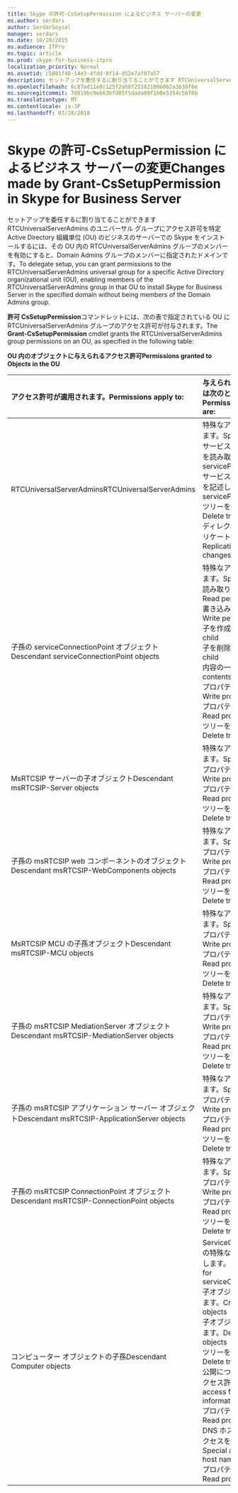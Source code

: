 ```yaml
---
title: Skype の許可-CsSetupPermission によるビジネス サーバーの変更
ms.author: serdars
author: SerdarSoysal
manager: serdars
ms.date: 10/20/2015
ms.audience: ITPro
ms.topic: article
ms.prod: skype-for-business-itpro
localization_priority: Normal
ms.assetid: c5801f48-14e3-4fdd-8f14-d52e7af07a57
description: セットアップを委任するに割り当てることができます RTCUniversalServerAdmins のユニバーサル グループにアクセス許可を特定 Active Directory 組織単位 (OU) のビジネスのサーバーでの Skype をインストールするには、その OU 内の RTCUniversalServerAdmins グループのメンバーを有効にすると、Domain Admins グループのメンバーに指定されたドメインです。
ms.openlocfilehash: 6c87ad11e0c125f2a58f2518218060b2a3636f0e
ms.sourcegitcommit: 7d819bc9eb63bfd85f5dada09f1b8e5354c56f6b
ms.translationtype: MT
ms.contentlocale: ja-JP
ms.lasthandoff: 03/28/2018
---
```

# <a name="changes-made-by-grant-cssetuppermission-in-skype-for-business-server"></a><span data-ttu-id="b4865-103">Skype の許可-CsSetupPermission によるビジネス サーバーの変更</span><span class="sxs-lookup"><span data-stu-id="b4865-103">Changes made by Grant-CsSetupPermission in Skype for Business Server</span></span>
 
<span data-ttu-id="b4865-104">セットアップを委任するに割り当てることができます RTCUniversalServerAdmins のユニバーサル グループにアクセス許可を特定 Active Directory 組織単位 (OU) のビジネスのサーバーでの Skype をインストールするには、その OU 内の RTCUniversalServerAdmins グループのメンバーを有効にすると、Domain Admins グループのメンバーに指定されたドメインです。</span><span class="sxs-lookup"><span data-stu-id="b4865-104">To delegate setup, you can grant permissions to the RTCUniversalServerAdmins universal group for a specific Active Directory organizational unit (OU), enabling members of the RTCUniversalServerAdmins group in that OU to install Skype for Business Server in the specified domain without being members of the Domain Admins group.</span></span> 
  
<span data-ttu-id="b4865-105">**許可 CsSetupPermission**コマンドレットには、次の表で指定されている OU に RTCUniversalServerAdmins グループのアクセス許可が付与されます。</span><span class="sxs-lookup"><span data-stu-id="b4865-105">The **Grant-CsSetupPermission** cmdlet grants the RTCUniversalServerAdmins group permissions on an OU, as specified in the following table:</span></span>
  
<span data-ttu-id="b4865-106">**OU 内のオブジェクトに与えられるアクセス許可**</span><span class="sxs-lookup"><span data-stu-id="b4865-106">**Permissions granted to Objects in the OU**</span></span>

|<span data-ttu-id="b4865-107">**アクセス許可が適用されます。**</span><span class="sxs-lookup"><span data-stu-id="b4865-107">**Permissions apply to:**</span></span>|<span data-ttu-id="b4865-108">**与えられるアクセス許可は次のとおりです。**</span><span class="sxs-lookup"><span data-stu-id="b4865-108">**Permissions granted are:**</span></span>|
|:-----|:-----|
|<span data-ttu-id="b4865-109">RTCUniversalServerAdmins</span><span class="sxs-lookup"><span data-stu-id="b4865-109">RTCUniversalServerAdmins</span></span>  <br/> | <span data-ttu-id="b4865-110">特殊なアクセスを許可します。</span><span class="sxs-lookup"><span data-stu-id="b4865-110">Special access:</span></span> <br/>  <span data-ttu-id="b4865-111">サービス プリンシパル名を読み取る</span><span class="sxs-lookup"><span data-stu-id="b4865-111">Read servicePrincipalName</span></span> <br/>  <span data-ttu-id="b4865-112">サービス プリンシパル名を記述します。</span><span class="sxs-lookup"><span data-stu-id="b4865-112">Write servicePrincipalName</span></span> <br/>  <span data-ttu-id="b4865-113">ツリーを削除します。</span><span class="sxs-lookup"><span data-stu-id="b4865-113">Delete tree</span></span> <br/>  <span data-ttu-id="b4865-114">ディレクトリ変更をレプリケートします。</span><span class="sxs-lookup"><span data-stu-id="b4865-114">Replicating directory changes</span></span> <br/> |
|<span data-ttu-id="b4865-115">子孫の serviceConnectionPoint オブジェクト</span><span class="sxs-lookup"><span data-stu-id="b4865-115">Descendant serviceConnectionPoint objects</span></span>  <br/> | <span data-ttu-id="b4865-116">特殊なアクセスを許可します。</span><span class="sxs-lookup"><span data-stu-id="b4865-116">Special access:</span></span> <br/>  <span data-ttu-id="b4865-117">読み取りアクセス許可</span><span class="sxs-lookup"><span data-stu-id="b4865-117">Read permissions</span></span> <br/>  <span data-ttu-id="b4865-118">書き込みのアクセス許可</span><span class="sxs-lookup"><span data-stu-id="b4865-118">Write permissions</span></span> <br/>  <span data-ttu-id="b4865-119">子を作成します。</span><span class="sxs-lookup"><span data-stu-id="b4865-119">Create child</span></span> <br/>  <span data-ttu-id="b4865-120">子を削除します。</span><span class="sxs-lookup"><span data-stu-id="b4865-120">Delete child</span></span> <br/>  <span data-ttu-id="b4865-121">内容の一覧表示</span><span class="sxs-lookup"><span data-stu-id="b4865-121">List contents</span></span> <br/>  <span data-ttu-id="b4865-122">プロパティを書き込み</span><span class="sxs-lookup"><span data-stu-id="b4865-122">Write property</span></span> <br/>  <span data-ttu-id="b4865-123">プロパティを読み取り</span><span class="sxs-lookup"><span data-stu-id="b4865-123">Read property</span></span> <br/>  <span data-ttu-id="b4865-124">ツリーを削除します。</span><span class="sxs-lookup"><span data-stu-id="b4865-124">Delete tree</span></span> <br/> |
|<span data-ttu-id="b4865-125">MsRTCSIP サーバーの子オブジェクト</span><span class="sxs-lookup"><span data-stu-id="b4865-125">Descendant msRTCSIP-Server objects</span></span>  <br/> | <span data-ttu-id="b4865-126">特殊なアクセスを許可します。</span><span class="sxs-lookup"><span data-stu-id="b4865-126">Special access:</span></span> <br/>  <span data-ttu-id="b4865-127">プロパティを書き込み</span><span class="sxs-lookup"><span data-stu-id="b4865-127">Write property</span></span> <br/>  <span data-ttu-id="b4865-128">プロパティを読み取り</span><span class="sxs-lookup"><span data-stu-id="b4865-128">Read property</span></span> <br/>  <span data-ttu-id="b4865-129">ツリーを削除します。</span><span class="sxs-lookup"><span data-stu-id="b4865-129">Delete tree</span></span> <br/> |
|<span data-ttu-id="b4865-130">子孫の msRTCSIP web コンポーネントのオブジェクト</span><span class="sxs-lookup"><span data-stu-id="b4865-130">Descendant msRTCSIP-WebComponents objects</span></span>  <br/> | <span data-ttu-id="b4865-131">特殊なアクセスを許可します。</span><span class="sxs-lookup"><span data-stu-id="b4865-131">Special access:</span></span> <br/>  <span data-ttu-id="b4865-132">プロパティを書き込み</span><span class="sxs-lookup"><span data-stu-id="b4865-132">Write property</span></span> <br/>  <span data-ttu-id="b4865-133">プロパティを読み取り</span><span class="sxs-lookup"><span data-stu-id="b4865-133">Read property</span></span> <br/>  <span data-ttu-id="b4865-134">ツリーを削除します。</span><span class="sxs-lookup"><span data-stu-id="b4865-134">Delete tree</span></span> <br/> |
|<span data-ttu-id="b4865-135">MsRTCSIP MCU の子孫オブジェクト</span><span class="sxs-lookup"><span data-stu-id="b4865-135">Descendant msRTCSIP-MCU objects</span></span>  <br/> | <span data-ttu-id="b4865-136">特殊なアクセスを許可します。</span><span class="sxs-lookup"><span data-stu-id="b4865-136">Special access:</span></span> <br/>  <span data-ttu-id="b4865-137">プロパティを書き込み</span><span class="sxs-lookup"><span data-stu-id="b4865-137">Write property</span></span> <br/>  <span data-ttu-id="b4865-138">プロパティを読み取り</span><span class="sxs-lookup"><span data-stu-id="b4865-138">Read property</span></span> <br/>  <span data-ttu-id="b4865-139">ツリーを削除します。</span><span class="sxs-lookup"><span data-stu-id="b4865-139">Delete tree</span></span> <br/> |
|<span data-ttu-id="b4865-140">子孫の msRTCSIP MediationServer オブジェクト</span><span class="sxs-lookup"><span data-stu-id="b4865-140">Descendant msRTCSIP-MediationServer objects</span></span>  <br/> | <span data-ttu-id="b4865-141">特殊なアクセスを許可します。</span><span class="sxs-lookup"><span data-stu-id="b4865-141">Special access:</span></span> <br/>  <span data-ttu-id="b4865-142">プロパティを書き込み</span><span class="sxs-lookup"><span data-stu-id="b4865-142">Write property</span></span> <br/>  <span data-ttu-id="b4865-143">プロパティを読み取り</span><span class="sxs-lookup"><span data-stu-id="b4865-143">Read property</span></span> <br/>  <span data-ttu-id="b4865-144">ツリーを削除します。</span><span class="sxs-lookup"><span data-stu-id="b4865-144">Delete tree</span></span> <br/> |
|<span data-ttu-id="b4865-145">子孫の msRTCSIP アプリケーション サーバー オブジェクト</span><span class="sxs-lookup"><span data-stu-id="b4865-145">Descendant msRTCSIP-ApplicationServer objects</span></span>  <br/> | <span data-ttu-id="b4865-146">特殊なアクセスを許可します。</span><span class="sxs-lookup"><span data-stu-id="b4865-146">Special access:</span></span> <br/>  <span data-ttu-id="b4865-147">プロパティを書き込み</span><span class="sxs-lookup"><span data-stu-id="b4865-147">Write property</span></span> <br/>  <span data-ttu-id="b4865-148">プロパティを読み取り</span><span class="sxs-lookup"><span data-stu-id="b4865-148">Read property</span></span> <br/>  <span data-ttu-id="b4865-149">ツリーを削除します。</span><span class="sxs-lookup"><span data-stu-id="b4865-149">Delete tree</span></span> <br/> |
|<span data-ttu-id="b4865-150">子孫の msRTCSIP ConnectionPoint オブジェクト</span><span class="sxs-lookup"><span data-stu-id="b4865-150">Descendant msRTCSIP-ConnectionPoint objects</span></span>  <br/> | <span data-ttu-id="b4865-151">特殊なアクセスを許可します。</span><span class="sxs-lookup"><span data-stu-id="b4865-151">Special access:</span></span> <br/>  <span data-ttu-id="b4865-152">プロパティを書き込み</span><span class="sxs-lookup"><span data-stu-id="b4865-152">Write property</span></span> <br/>  <span data-ttu-id="b4865-153">プロパティを読み取り</span><span class="sxs-lookup"><span data-stu-id="b4865-153">Read property</span></span> <br/>  <span data-ttu-id="b4865-154">ツリーを削除します。</span><span class="sxs-lookup"><span data-stu-id="b4865-154">Delete tree</span></span> <br/> |
|<span data-ttu-id="b4865-155">コンピューター オブジェクトの子孫</span><span class="sxs-lookup"><span data-stu-id="b4865-155">Descendant Computer objects</span></span>  <br/> | <span data-ttu-id="b4865-156">ServiceConnectionPoint の特殊なアクセスを許可します。</span><span class="sxs-lookup"><span data-stu-id="b4865-156">Special access for serviceConnectionPoint:</span></span> <br/>  <span data-ttu-id="b4865-157">子オブジェクトを作成します。</span><span class="sxs-lookup"><span data-stu-id="b4865-157">Create child objects</span></span> <br/>  <span data-ttu-id="b4865-158">子オブジェクトを削除します。</span><span class="sxs-lookup"><span data-stu-id="b4865-158">Delete child objects</span></span> <br/>  <span data-ttu-id="b4865-159">ツリーを削除します。</span><span class="sxs-lookup"><span data-stu-id="b4865-159">Delete tree</span></span> <br/>  <span data-ttu-id="b4865-160">公開についての特殊なアクセス許可:</span><span class="sxs-lookup"><span data-stu-id="b4865-160">Special access for public information:</span></span> <br/>  <span data-ttu-id="b4865-161">プロパティを読み取り</span><span class="sxs-lookup"><span data-stu-id="b4865-161">Read property</span></span> <br/>  <span data-ttu-id="b4865-162">DNS ホスト名の特殊なアクセスを許可します。</span><span class="sxs-lookup"><span data-stu-id="b4865-162">Special access for DNS host name:</span></span> <br/>  <span data-ttu-id="b4865-163">プロパティを読み取り</span><span class="sxs-lookup"><span data-stu-id="b4865-163">Read property</span></span> <br/> |
   

